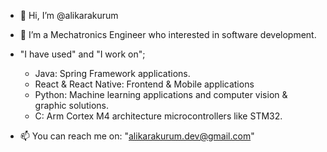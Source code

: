 - 👋 Hi, I’m @alikarakurum
- 👀 I’m a Mechatronics Engineer who interested in software development.

- "I have used" and "I work on";
  - Java: Spring Framework applications.
  - React & React Native: Frontend & Mobile applications
  - Python: Machine learning applications and computer vision & graphic solutions.
  - C: Arm Cortex M4 architecture microcontrollers like STM32. 
  
  
- 📫 You can reach me on: "alikarakurum.dev@gmail.com"
